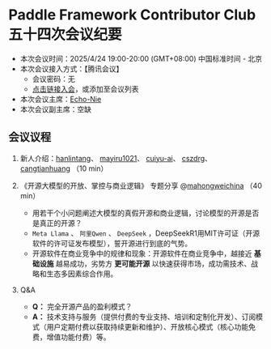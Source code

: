 # Paddle Framework Contributor Club 五十四次会议纪要

- 本次会议时间：2025/4/24 19:00-20:00 (GMT+08:00) 中国标准时间 - 北京
- 本次会议接入方式：【腾讯会议】
  - 会议密码：无
  - [点击链接入会](https://meeting.tencent.com/dm/wcgjYjdZRxi3)，或添加至会议列表
- 本次会议主席：[Echo-Nie](https://github.com/Echo-Nie)
- 本次会议副主席：空缺



## 会议议程

1. 新人介绍：[hanlintang](https://github.com/hanlintang)、 [mayiru1021](https://github.com/mayiru1021)、 [cuiyu-ai](https://github.com/cuiyu-ai)、 [cszdrg](https://github.com/cszdrg)、 [cangtianhuang](https://github.com/cangtianhuang) （10 min）
2. 《开源大模型的开放、掌控与商业逻辑》 专题分享 @[mahongweichina](https://github.com/mahongweichina) （40 min）

   - 用若干个小问题阐述大模型的真假开源和商业逻辑，讨论模型的开源是否是真正的开源？
   -  `Meta Llama` 、 `阿里Qwen` 、 `DeepSeek` ，DeepSeekR1用MIT许可证（开源软件的许可证发布模型），誓开源进行到底的气势。
   - 开源软件在商业竞争中的规律和现象：开源软件在商业竞争中，越接近 **基础设施** 越易成功，劣势方 **更可能开源** 以快速获得市场，成功需技术、战略和生态多因素综合作用。
3. Q&A

   - **Q：** 完全开源产品的盈利模式？
   - **A：** 技术支持与服务（提供付费的专业支持、培训和定制化开发）、订阅模式（用户定期付费以获取持续更新和维护）、开放核心模式（核心功能免费，增值功能付费）等。
